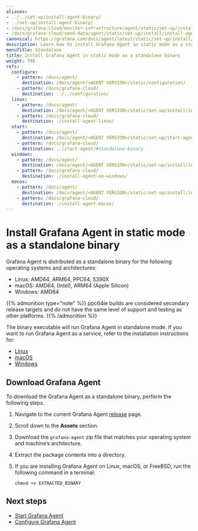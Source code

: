 ```yaml
---
aliases:
- ../../set-up/install-agent-binary/
- ../set-up/install-agent-binary/
- /docs/grafana-cloud/monitor-infrastructure/agent/static/set-up/install/install-agent-binary/
- /docs/grafana-cloud/send-data/agent/static/set-up/install/install-agent-binary/
canonical: https://grafana.com/docs/agent/latest/static/set-up/install/install-agent-binary/
description: Learn how to install Grafana Agent in static mode as a standalone binary
menuTitle: Standalone
title: Install Grafana Agent in static mode as a standalone binary
weight: 700
refs:
  configure:
    - pattern: /docs/agent/
      destination: /docs/agent/<AGENT VERSION>/static/configuration/
    - pattern: /docs/grafana-cloud/
      destination: ../../configuration/
  linux:
    - pattern: /docs/agent/
      destination: /docs/agent/<AGENT VERSION>/static/set-up/install/install-agent-linux/
    - pattern: /docs/grafana-cloud/
      destination: ./install-agent-linux/
  start:
    - pattern: /docs/agent/
      destination: /docs/agent/<AGENT VERSION>/static/set-up/start-agent/#standalone-binary
    - pattern: /docs/grafana-cloud/
      destination: ../start-agent/#standalone-binary
  windows:
    - pattern: /docs/agent/
      destination: /docs/agent/<AGENT VERSION>/static/set-up/install/install-agent-on-windows/
    - pattern: /docs/grafana-cloud/
      destination: ./install-agent-on-windows/
  macos:
    - pattern: /docs/agent/
      destination: /docs/agent/<AGENT VERSION>/static/set-up/install/install-agent-macos/
    - pattern: /docs/grafana-cloud/
      destination: ./install-agent-macos/
---
```


# Install Grafana Agent in static mode as a standalone binary

Grafana Agent is distributed as a standalone binary for the following operating systems and architectures:

* Linux: AMD64, ARM64, PPC64, S390X
* macOS: AMD64, (Intel),  ARM64 (Apple Silicon)
* Windows: AMD64

{{% admonition type="note" %}}
ppc64le builds are considered secondary release targets and do not have the same level of support and testing as other platforms.
{{% /admonition %}}

The binary executable will run Grafana Agent in standalone mode. If you want to run Grafana Agent as a service, refer to the installation instructions for:

* [Linux](ref:linux)
* [macOS](ref:macos)
* [Windows](ref:windows)

## Download Grafana Agent

To download the Grafana Agent as a standalone binary, perform the following steps.

1. Navigate to the current Grafana Agent [release](https://github.com/grafana/agent/releases) page.

1. Scroll down to the **Assets** section.

1. Download the `grafana-agent` zip file that matches your operating system and machine’s architecture.

1. Extract the package contents into a directory.

1. If you are installing Grafana Agent on Linux, macOS, or FreeBSD, run the following command in a terminal:

   ```shell
   chmod +x EXTRACTED_BINARY
   ```

## Next steps

* [Start Grafana Agent](ref:start)
* [Configure Grafana Agent](ref:configure)


